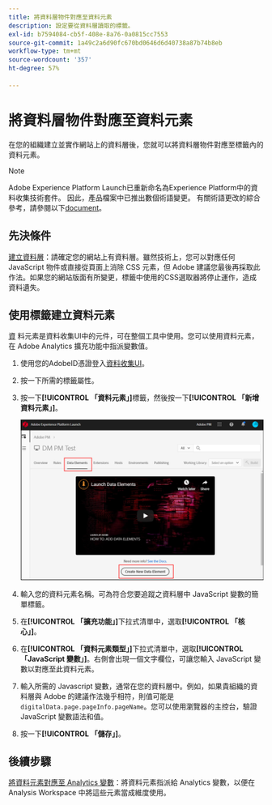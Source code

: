 ```yaml
---
title: 將資料層物件對應至資料元素
description: 設定要從資料層讀取的標籤。
exl-id: b7594084-cb5f-408e-8a76-0a0815cc7553
source-git-commit: 1a49c2a6d90fc670bd0646d6d40738a87b74b8eb
workflow-type: tm+mt
source-wordcount: '357'
ht-degree: 57%

---
```


# 將資料層物件對應至資料元素

在您的組織建立並實作網站上的資料層後，您就可以將資料層物件對應至標籤內的資料元素。

>[!NOTE]
>Adobe Experience Platform Launch已重新命名為Experience Platform中的資料收集技術套件。 因此，產品檔案中已推出數個術語變更。 有關術語更改的綜合參考，請參閱以下[document](https://experienceleague.adobe.com/docs/experience-platform/tags/term-updates.html?lang=en)。

## 先決條件

[建立資料層](../prepare/data-layer.md)：請確定您的網站上有資料層。雖然技術上，您可以對應任何 JavaScript 物件或直接從頁面上消除 CSS 元素，但 Adobe 建議您最後再採取此作法。如果您的網站版面有所變更，標籤中使用的CSS選取器將停止運作，造成資料遺失。

## 使用標籤建立資料元素

[資](https://experienceleague.adobe.com/docs/experience-platform/tags/ui/data-elements.html?lang=en) 料元素是資料收集UI中的元件，可在整個工具中使用。您可以使用資料元素，在 Adobe Analytics 擴充功能中指派變數值。

1. 使用您的AdobeID憑證登入[資料收集UI](https://experience.adobe.com/data-collection)。
1. 按一下所需的標籤屬性。
1. 按一下&#x200B;**[!UICONTROL 「資料元素」]**&#x200B;標籤，然後按一下&#x200B;**[!UICONTROL 「新增資料元素」]**。

   ![建立資料元素](assets/createelement.png)

1. 輸入您的資料元素名稱。可為符合您要追蹤之資料層中 JavaScript 變數的簡單標籤。
1. 在&#x200B;**[!UICONTROL 「擴充功能」]**&#x200B;下拉式清單中，選取&#x200B;**[!UICONTROL 「核心」]**。
1. 在&#x200B;**[!UICONTROL 「資料元素類型」]**&#x200B;下拉式清單中，選取&#x200B;**[!UICONTROL 「JavaScript 變數」]**。右側會出現一個文字欄位，可讓您輸入 JavaScript 變數以對應至此資料元素。
1. 輸入所需的 Javascript 變數，通常在您的資料層中。例如，如果貴組織的資料層與 Adobe 的建議作法幾乎相符，則值可能是 `digitalData.page.pageInfo.pageName`。您可以使用瀏覽器的主控台，驗證 JavaScript 變數語法和值。
1. 按一下&#x200B;**[!UICONTROL 「儲存」]**。

## 後續步驟

[將資料元素對應至 Analytics 變數](elements-to-variable.md)：將資料元素指派給 Analytics 變數，以便在 Analysis Workspace 中將這些元素當成維度使用。
